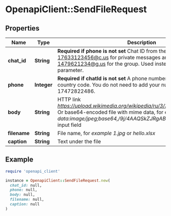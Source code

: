 # OpenapiClient::SendFileRequest

## Properties

| Name | Type | Description | Notes |
| ---- | ---- | ----------- | ----- |
| **chat_id** | **String** | **Required if phone is not set**  Chat ID from the message list. Examples: 17633123456@c.us for private messages and 17680561234-1479621234@g.us for the group. Used instead of the phone parameter. | [optional] |
| **phone** | **Integer** | **Required if chatId is not set**  A phone number starting with the country code. You do not need to add your number.   USA example: 17472822486. | [optional] |
| **body** | **String** | HTTP link *https://upload.wikimedia.org/wikipedia/ru/3/33/NatureCover2001.jpg*  Or base64-encoded file with mime data, for example *data:image/jpeg;base64,/9j/4AAQSkZJRgABAQ...*   File in form-data input field |  |
| **filename** | **String** | File name, for *example 1.jpg* or *hello.xlsx* |  |
| **caption** | **String** | Text under the file | [optional] |

## Example

```ruby
require 'openapi_client'

instance = OpenapiClient::SendFileRequest.new(
  chat_id: null,
  phone: null,
  body: null,
  filename: null,
  caption: null
)
```

